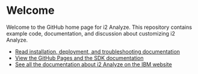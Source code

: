 Welcome
=======

Welcome to the GitHub home page for i2 Analyze. This repository contains example code, documentation, and discussion about customizing i2 Analyze.

-   [Read installation, deployment, and troubleshooting documentation](documentation/index.md)
-   [View the GitHub Pages and the SDK documentation](http://ibm-i2.github.io/analyze)
-   [See all the documentation about i2 Analyze on the IBM website](https://www.ibm.com/support/knowledgecenter/SSXVTH_latest/com.ibm.i2.analyze.welcome.doc/analyze_welcome.html?view=kc)


